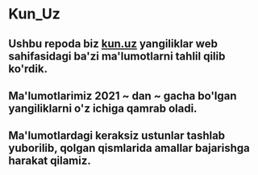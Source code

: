 # Kun_Uz
## Ushbu repoda biz [kun.uz](https://kun.uz/) yangiliklar web sahifasidagi ba'zi ma'lumotlarni tahlil qilib ko'rdik. 

## Ma'lumotlarimiz 2021 ~ dan ~ gacha bo'lgan yangiliklarni o'z ichiga qamrab oladi. 

## Ma'lumotlardagi keraksiz ustunlar tashlab yuborilib, qolgan qismlarida amallar bajarishga harakat qilamiz. 

